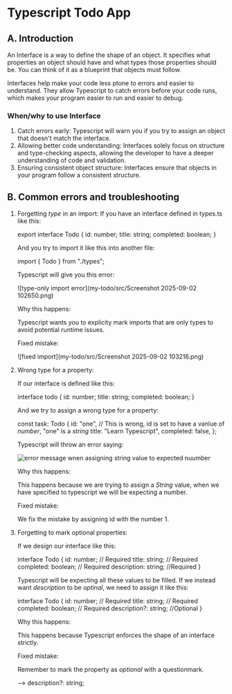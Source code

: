 # Typescript Todo App

## A. Introduction

An Interface is a way to define the shape of an object. It specifies what properties an object should have and what types those properties should be. You can think of it as a blueprint that objects must follow.

Interfaces help make your code less ptone to errors and easier to understand. They allow Typescript to catch errors before your code runs, which makes your program easier to run and easier to debug.

### When/why to use Interface

1. Catch errors early:
   Typescript will warn you if you try to assign an object that doesn't match the interface.
2. Allowing better code understanding:
   Interfaces solely focus on structure and type-checking aspects, allowing the developer to have a deeper understanding of code and validation.
3. Ensuring consistent object structure:
   Interfaces ensure that objects in your program follow a consistent structure.

## B. Common errors and troubleshooting

1. Forgetting _type_ in an import:
   If you have an interface defined in types.ts like this:

   export interface Todo {
   id: number;
   title: string;
   completed: boolean;
   }

   And you try to import it like this into another file:

   import { Todo } from "./types";

   Typescript will give you this error:

   ![type-only import error](my-todo/src/Screenshot 2025-09-02 102650.png)

   Why this happens:

   Typescript wants you to explicity mark imports that are only types to avoid potential runtime issues.

   Fixed mistake:

   ![fixed import](my-todo/src/Screenshot 2025-09-02 103216.png)

2. Wrong type for a property:

   If our interface is defined like this:

   interface todo {
   id: number;
   title: string;
   completed: boolean;
   }

   And we try to assign a wrong type for a property:

   const task: Todo {
   id: "one", // This is wrong, id is set to have a vanlue of _number_, "one" is a _string_
   title: "Learn Typescript",
   completed: false,
   };

   Typescript will throw an error saying:

   ![error message wnen assigning string value to expected nuumber](image.png)

   Why this happens:

   This happens because we are trying to assign a _String_ value, when we have specified to typescript we will be expecting a number.

   Fixed mistake:

   We fix the mistake by assigning id with the number 1.

3. Forgetting to mark optional properties:

   If we design our interface like this:

   interface Todo {
   id: number; // Required
   title: string; // Required
   completed: boolean; // Required
   description: string; //Required
   }

   Typescript will be expecting all these values to be filled. If we instead want _description_ to be _optinal_, we need to assign it like this:

   interface Todo {
   id: number; // Required
   title: string; // Required
   completed: boolean; // Required
   description?: string; //Optional
   }

   Why this happens:

   This happens because Typescript enforces the shape of an interface strictly.

   Fixed mistake:

   Remember to mark the property as _optional_ with a questionmark.

   --> description?: string;
